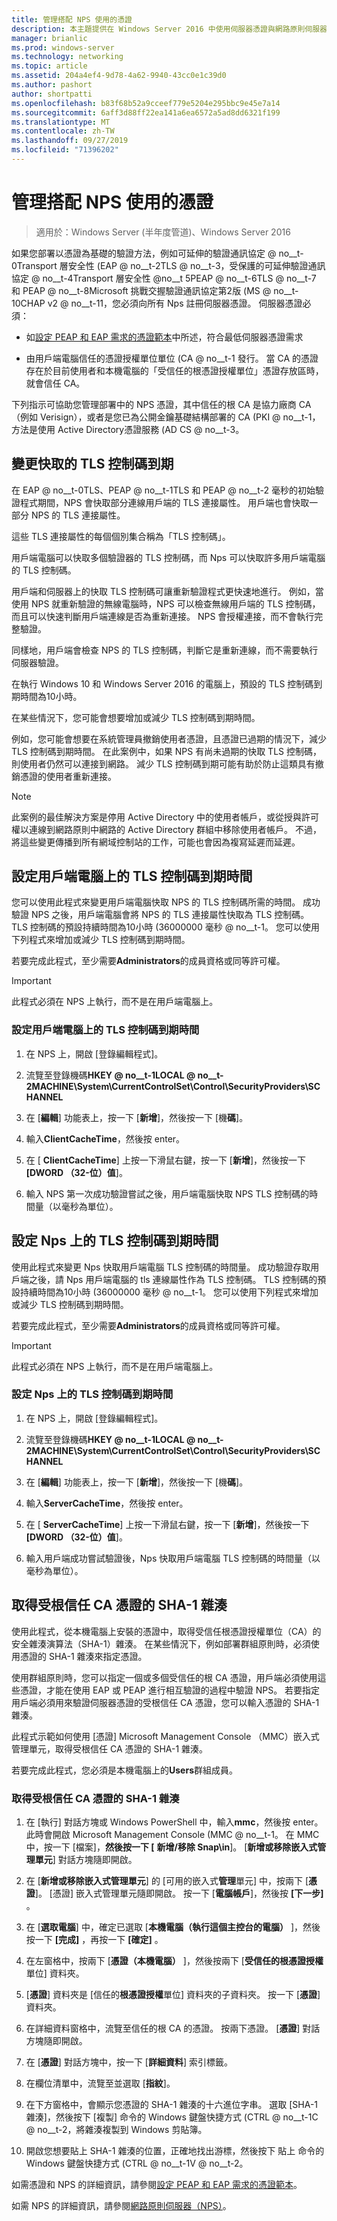 ```yaml
---
title: 管理搭配 NPS 使用的憑證
description: 本主題提供在 Windows Server 2016 中使用伺服器憑證與網路原則伺服器的相關資訊。
manager: brianlic
ms.prod: windows-server
ms.technology: networking
ms.topic: article
ms.assetid: 204a4ef4-9d78-4a62-9940-43cc0e1c39d0
ms.author: pashort
author: shortpatti
ms.openlocfilehash: b83f68b52a9cceef779e5204e295bbc9e45e7a14
ms.sourcegitcommit: 6aff3d88ff22ea141a6ea6572a5ad8dd6321f199
ms.translationtype: MT
ms.contentlocale: zh-TW
ms.lasthandoff: 09/27/2019
ms.locfileid: "71396202"
---
```

# <a name="manage-certificates-used-with-nps"></a>管理搭配 NPS 使用的憑證

>適用於：Windows Server (半年度管道)、Windows Server 2016

如果您部署以憑證為基礎的驗證方法，例如可延伸的驗證通訊協定 @ no__t-0Transport 層安全性 \(EAP @ no__t-2TLS @ no__t-3，受保護的可延伸驗證通訊協定 @ no__t-4Transport 層安全性 @no__t 5PEAP @ no__t-6TLS @ no__t-7 和 PEAP @ no__t-8Microsoft 挑戰交握驗證通訊協定第2版 \(MS @ no__t-10CHAP v2 @ no__t-11，您必須向所有 Nps 註冊伺服器憑證。 伺服器憑證必須：

- 如[設定 PEAP 和 EAP 需求的憑證範本](nps-manage-cert-requirements.md)中所述，符合最低伺服器憑證需求

- 由用戶端電腦信任的憑證授權單位單位 \(CA @ no__t-1 發行。 當 CA 的憑證存在於目前使用者和本機電腦的「受信任的根憑證授權單位」憑證存放區時，就會信任 CA。

下列指示可協助您管理部署中的 NPS 憑證，其中信任的根 CA 是協力廠商 CA （例如 Verisign），或者是您已為公開金鑰基礎結構部署的 CA \(PKI @ no__t-1，方法是使用 Active Directory憑證服務 \(AD CS @ no__t-3。

## <a name="change-the-cached-tls-handle-expiry"></a>變更快取的 TLS 控制碼到期

在 EAP @ no__t-0TLS、PEAP @ no__t-1TLS 和 PEAP @ no__t-2 毫秒的初始驗證程式期間，NPS 會快取部分連線用戶端的 TLS 連接屬性。 用戶端也會快取一部分 NPS 的 TLS 連接屬性。

這些 TLS 連接屬性的每個個別集合稱為「TLS 控制碼」。

用戶端電腦可以快取多個驗證器的 TLS 控制碼，而 Nps 可以快取許多用戶端電腦的 TLS 控制碼。

用戶端和伺服器上的快取 TLS 控制碼可讓重新驗證程式更快速地進行。 例如，當使用 NPS 就重新驗證的無線電腦時，NPS 可以檢查無線用戶端的 TLS 控制碼，而且可以快速判斷用戶端連線是否為重新連接。 NPS 會授權連接，而不會執行完整驗證。

同樣地，用戶端會檢查 NPS 的 TLS 控制碼，判斷它是重新連線，而不需要執行伺服器驗證。

在執行 Windows 10 和 Windows Server 2016 的電腦上，預設的 TLS 控制碼到期時間為10小時。

在某些情況下，您可能會想要增加或減少 TLS 控制碼到期時間。

例如，您可能會想要在系統管理員撤銷使用者憑證，且憑證已過期的情況下，減少 TLS 控制碼到期時間。 在此案例中，如果 NPS 有尚未過期的快取 TLS 控制碼，則使用者仍然可以連接到網路。 減少 TLS 控制碼到期可能有助於防止這類具有撤銷憑證的使用者重新連接。

>[!NOTE]
>此案例的最佳解決方案是停用 Active Directory 中的使用者帳戶，或從授與許可權以連線到網路原則中網路的 Active Directory 群組中移除使用者帳戶。 不過，將這些變更傳播到所有網域控制站的工作，可能也會因為複寫延遲而延遲。 

## <a name="configure-the-tls-handle-expiry-time-on-client-computers"></a>設定用戶端電腦上的 TLS 控制碼到期時間

您可以使用此程式來變更用戶端電腦快取 NPS 的 TLS 控制碼所需的時間。 成功驗證 NPS 之後，用戶端電腦會將 NPS 的 TLS 連接屬性快取為 TLS 控制碼。 TLS 控制碼的預設持續時間為10小時 \(36000000 毫秒 @ no__t-1。 您可以使用下列程式來增加或減少 TLS 控制碼到期時間。

若要完成此程式，至少需要**Administrators**的成員資格或同等許可權。

>[!IMPORTANT]
>此程式必須在 NPS 上執行，而不是在用戶端電腦上。

### <a name="to-configure-the-tls-handle-expiry-time-on-client-computers"></a>設定用戶端電腦上的 TLS 控制碼到期時間

1. 在 NPS 上，開啟 [登錄編輯程式]。

2. 流覽至登錄機碼**HKEY @ no__t-1LOCAL @ no__t-2MACHINE\System\CurrentControlSet\Control\SecurityProviders\SCHANNEL**

3. 在 [**編輯**] 功能表上，按一下 [**新增**]，然後按一下 [機**碼**]。

4. 輸入**ClientCacheTime**，然後按 enter。

5. 在 [ **ClientCacheTime**] 上按一下滑鼠右鍵，按一下 [**新增**]，然後按一下 **[DWORD （32-位）值**]。

6. 輸入 NPS 第一次成功驗證嘗試之後，用戶端電腦快取 NPS TLS 控制碼的時間量（以毫秒為單位）。

## <a name="configure-the-tls-handle-expiry-time-on-npss"></a>設定 Nps 上的 TLS 控制碼到期時間

使用此程式來變更 Nps 快取用戶端電腦 TLS 控制碼的時間量。 成功驗證存取用戶端之後，請 Nps 用戶端電腦的 tls 連線屬性作為 TLS 控制碼。 TLS 控制碼的預設持續時間為10小時 \(36000000 毫秒 @ no__t-1。 您可以使用下列程式來增加或減少 TLS 控制碼到期時間。

若要完成此程式，至少需要**Administrators**的成員資格或同等許可權。

>[!IMPORTANT]
>此程式必須在 NPS 上執行，而不是在用戶端電腦上。

### <a name="to-configure-the-tls-handle-expiry-time-on-npss"></a>設定 Nps 上的 TLS 控制碼到期時間

1. 在 NPS 上，開啟 [登錄編輯程式]。

2. 流覽至登錄機碼**HKEY @ no__t-1LOCAL @ no__t-2MACHINE\System\CurrentControlSet\Control\SecurityProviders\SCHANNEL**

3. 在 [**編輯**] 功能表上，按一下 [**新增**]，然後按一下 [機**碼**]。

4. 輸入**ServerCacheTime**，然後按 enter。

5. 在 [ **ServerCacheTime**] 上按一下滑鼠右鍵，按一下 [**新增**]，然後按一下 **[DWORD （32-位）值**]。

6. 輸入用戶端成功嘗試驗證後，Nps 快取用戶端電腦 TLS 控制碼的時間量（以毫秒為單位）。

## <a name="obtain-the-sha-1-hash-of-a-trusted-root-ca-certificate"></a>取得受根信任 CA 憑證的 SHA-1 雜湊

使用此程式，從本機電腦上安裝的憑證中，取得受信任根憑證授權單位（CA）的安全雜湊演算法（SHA-1）雜湊。 在某些情況下，例如部署群組原則時，必須使用憑證的 SHA-1 雜湊來指定憑證。

使用群組原則時，您可以指定一個或多個受信任的根 CA 憑證，用戶端必須使用這些憑證，才能在使用 EAP 或 PEAP 進行相互驗證的過程中驗證 NPS。 若要指定用戶端必須用來驗證伺服器憑證的受根信任 CA 憑證，您可以輸入憑證的 SHA-1 雜湊。

此程式示範如何使用 [憑證] Microsoft Management Console （MMC）嵌入式管理單元，取得受根信任 CA 憑證的 SHA-1 雜湊。 

若要完成此程式，您必須是本機電腦上的**Users**群組成員。

### <a name="to-obtain-the-sha-1-hash-of-a-trusted-root-ca-certificate"></a>取得受根信任 CA 憑證的 SHA-1 雜湊

1. 在 [執行] 對話方塊或 Windows PowerShell 中，輸入**mmc**，然後按 enter。 此時會開啟 Microsoft Management Console \(MMC @ no__t-1。 在 MMC 中，按一下 [檔案]，**然後按一下 [** **新增/移除 Snap\in**]。 [**新增或移除嵌入式管理單元**] 對話方塊隨即開啟。

2. 在 [**新增或移除嵌入式管理單元**] 的 [可用的嵌入式**管理**單元] 中，按兩下 [**憑證**]。 [憑證] 嵌入式管理單元隨即開啟。 按一下 [**電腦帳戶**]，然後按 **[下一步]** 。

3. 在 [**選取電腦**] 中，確定已選取 [**本機電腦（執行這個主控台的電腦）** ]，然後按一下 **[完成]** ，再按一下 **[確定]** 。

4. 在左窗格中，按兩下 [**憑證（本機電腦）** ]，然後按兩下 [**受信任的根憑證授權**單位] 資料夾。

5. [**憑證**] 資料夾是 [信任的**根憑證授權**單位] 資料夾的子資料夾。 按一下 [**憑證**] 資料夾。

6. 在詳細資料窗格中，流覽至信任的根 CA 的憑證。 按兩下憑證。 [**憑證**] 對話方塊隨即開啟。

7. 在 [**憑證**] 對話方塊中，按一下 [**詳細資料**] 索引標籤。

8. 在欄位清單中，流覽至並選取 [**指紋**]。

9. 在下方窗格中，會顯示您憑證的 SHA-1 雜湊的十六進位字串。 選取 [SHA-1 雜湊]，然後按下 [複製] 命令的 Windows 鍵盤快捷方式 \(CTRL @ no__t-1C @ no__t-2，將雜湊複製到 Windows 剪貼簿。

10. 開啟您想要貼上 SHA-1 雜湊的位置，正確地找出游標，然後按下 貼上 命令的 Windows 鍵盤快捷方式 \(CTRL @ no__t-1V @ no__t-2。 

如需憑證和 NPS 的詳細資訊，請參閱[設定 PEAP 和 EAP 需求的憑證範本](nps-manage-cert-requirements.md)。

如需 NPS 的詳細資訊，請參閱[網路原則伺服器（NPS）](nps-top.md)。
